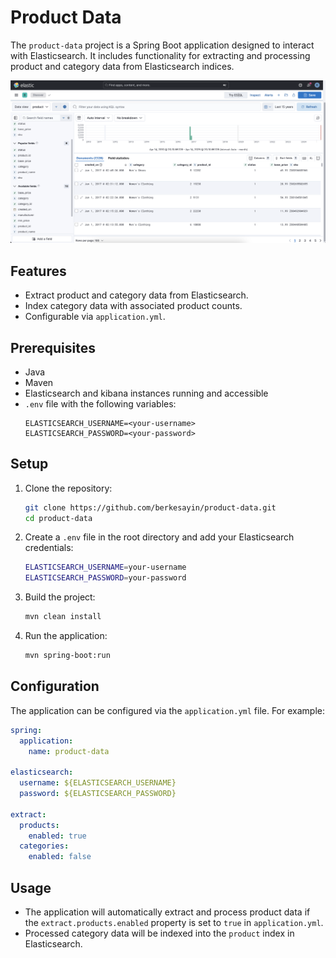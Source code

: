 # Product Data

The `product-data` project is a Spring Boot application designed to interact with Elasticsearch. It includes functionality for extracting and processing product and category data from Elasticsearch indices.

![Product Data](docs/img/img-1.png)

## Features

- Extract product and category data from Elasticsearch.
- Index category data with associated product counts.
- Configurable via `application.yml`.

## Prerequisites

- Java
- Maven
- Elasticsearch and kibana instances running and accessible
- `.env` file with the following variables:
  ```
  ELASTICSEARCH_USERNAME=<your-username>
  ELASTICSEARCH_PASSWORD=<your-password>
  ```

## Setup

1. Clone the repository:

   ```bash
   git clone https://github.com/berkesayin/product-data.git
   cd product-data
   ```

2. Create a `.env` file in the root directory and add your Elasticsearch credentials:

   ```bash
   ELASTICSEARCH_USERNAME=your-username
   ELASTICSEARCH_PASSWORD=your-password
   ```

3. Build the project:

   ```bash
   mvn clean install
   ```

4. Run the application:
   ```bash
   mvn spring-boot:run
   ```

## Configuration

The application can be configured via the `application.yml` file. For example:

```yaml
spring:
  application:
    name: product-data

elasticsearch:
  username: ${ELASTICSEARCH_USERNAME}
  password: ${ELASTICSEARCH_PASSWORD}

extract:
  products:
    enabled: true
  categories:
    enabled: false
```

## Usage

- The application will automatically extract and process product data if the `extract.products.enabled` property is set to `true` in `application.yml`.
- Processed category data will be indexed into the `product` index in Elasticsearch.
